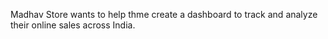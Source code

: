 Madhav Store wants to help thme create a dashboard to track and analyze their online sales across India.
